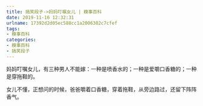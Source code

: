```yaml
---
title: 搞笑段子->妈妈叮嘱女儿 | 糗事百科
date: 2019-11-16 12:32:31
urlname: 17392d2d05ec588cc1a2006302c7cfef
tags: 
- 糗事百科
categories:
- 糗事百科
- 搞笑段子
---
```

妈妈叮嘱女儿，有三种男人不能嫁：一种是喷香水的；一种是爱嚼口香糖的；一种是穿拖鞋的。

女儿不懂，正想问的时候，爸爸嚼着口香糖，穿着拖鞋，从旁边路过，还留下阵阵香气。


